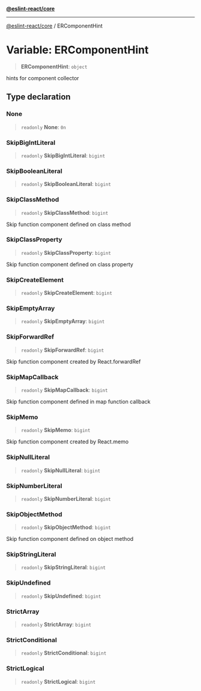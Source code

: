[**@eslint-react/core**](../README.md)

***

[@eslint-react/core](../README.md) / ERComponentHint

# Variable: ERComponentHint

> **ERComponentHint**: `object`

hints for component collector

## Type declaration

### None

> `readonly` **None**: `0n`

### SkipBigIntLiteral

> `readonly` **SkipBigIntLiteral**: `bigint`

### SkipBooleanLiteral

> `readonly` **SkipBooleanLiteral**: `bigint`

### SkipClassMethod

> `readonly` **SkipClassMethod**: `bigint`

Skip function component defined on class method

### SkipClassProperty

> `readonly` **SkipClassProperty**: `bigint`

Skip function component defined on class property

### SkipCreateElement

> `readonly` **SkipCreateElement**: `bigint`

### SkipEmptyArray

> `readonly` **SkipEmptyArray**: `bigint`

### SkipForwardRef

> `readonly` **SkipForwardRef**: `bigint`

Skip function component created by React.forwardRef

### SkipMapCallback

> `readonly` **SkipMapCallback**: `bigint`

Skip function component defined in map function callback

### SkipMemo

> `readonly` **SkipMemo**: `bigint`

Skip function component created by React.memo

### SkipNullLiteral

> `readonly` **SkipNullLiteral**: `bigint`

### SkipNumberLiteral

> `readonly` **SkipNumberLiteral**: `bigint`

### SkipObjectMethod

> `readonly` **SkipObjectMethod**: `bigint`

Skip function component defined on object method

### SkipStringLiteral

> `readonly` **SkipStringLiteral**: `bigint`

### SkipUndefined

> `readonly` **SkipUndefined**: `bigint`

### StrictArray

> `readonly` **StrictArray**: `bigint`

### StrictConditional

> `readonly` **StrictConditional**: `bigint`

### StrictLogical

> `readonly` **StrictLogical**: `bigint`
